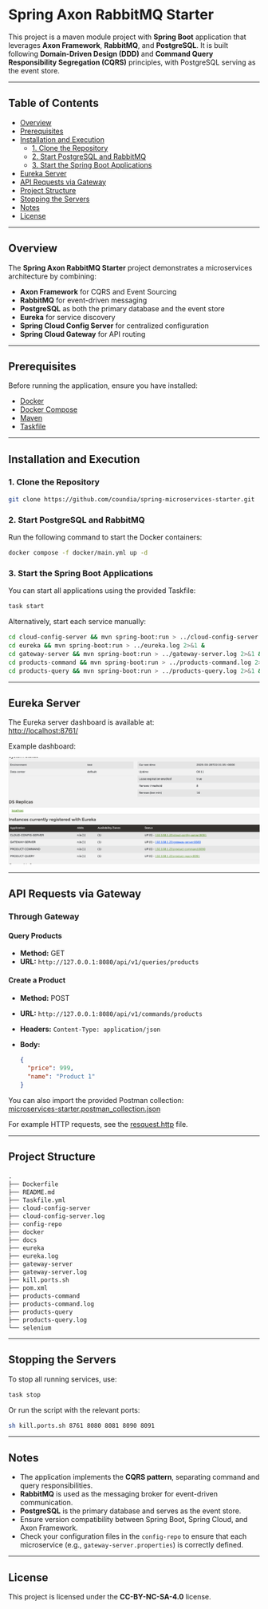 # Spring Axon RabbitMQ Starter

This project is a maven module project with
**Spring Boot** application that leverages **Axon Framework**, **RabbitMQ**, and **PostgreSQL**. It is built following **Domain-Driven Design (DDD)** and **Command Query Responsibility Segregation (CQRS)** principles, with PostgreSQL serving as the event store.

---

## Table of Contents

- [Overview](#overview)
- [Prerequisites](#prerequisites)
- [Installation and Execution](#installation-and-execution)
	- [1. Clone the Repository](#1-clone-the-repository)
	- [2. Start PostgreSQL and RabbitMQ](#2-start-postgresql-and-rabbitmq)
	- [3. Start the Spring Boot Applications](#3-start-the-spring-boot-applications)
- [Eureka Server](#eureka-server)
- [API Requests via Gateway](#api-requests-via-gateway)
- [Project Structure](#project-structure)
- [Stopping the Servers](#stopping-the-servers)
- [Notes](#notes)
- [License](#license)

---

## Overview

The **Spring Axon RabbitMQ Starter** project demonstrates a microservices architecture by combining:

- **Axon Framework** for CQRS and Event Sourcing
- **RabbitMQ** for event-driven messaging
- **PostgreSQL** as both the primary database and the event store
- **Eureka** for service discovery
- **Spring Cloud Config Server** for centralized configuration
- **Spring Cloud Gateway** for API routing

---

## Prerequisites

Before running the application, ensure you have installed:

- [Docker](https://www.docker.com/)
- [Docker Compose](https://docs.docker.com/compose/)
- [Maven](https://maven.apache.org/)
- [Taskfile](https://taskfile.dev/installation/)

---

## Installation and Execution

### 1. Clone the Repository

```sh
git clone https://github.com/coundia/spring-microservices-starter.git
```

### 2. Start PostgreSQL and RabbitMQ

Run the following command to start the Docker containers:

```sh
docker compose -f docker/main.yml up -d
```

### 3. Start the Spring Boot Applications

You can start all applications using the provided Taskfile:

```sh
task start
```

Alternatively, start each service manually:

```sh
cd cloud-config-server && mvn spring-boot:run > ../cloud-config-server.log 2>&1 &
cd eureka && mvn spring-boot:run > ../eureka.log 2>&1 &
cd gateway-server && mvn spring-boot:run > ../gateway-server.log 2>&1 &
cd products-command && mvn spring-boot:run > ../products-command.log 2>&1 &
cd products-query && mvn spring-boot:run > ../products-query.log 2>&1 &
```

---

## Eureka Server

The Eureka server dashboard is available at:  
[http://localhost:8761/](http://localhost:8761/)

Example dashboard:

![Eureka Dashboard](docs/eureka.png)

---

## API Requests via Gateway

### Through Gateway

#### Query Products

- **Method:** GET
- **URL:** `http://127.0.0.1:8080/api/v1/queries/products`

#### Create a Product

- **Method:** POST
- **URL:** `http://127.0.0.1:8080/api/v1/commands/products`
- **Headers:** `Content-Type: application/json`
- **Body:**

  ```json
  {
    "price": 999,
    "name": "Product 1"
  }
  ```

You can also import the provided Postman collection:  
[microservices-starter.postman_collection.json](docs/microservices-starter.postman_collection.json)

For example HTTP requests, see the [resquest.http](docs/resquest.http) file.

---

## Project Structure

```
.
├── Dockerfile
├── README.md
├── Taskfile.yml
├── cloud-config-server
├── cloud-config-server.log
├── config-repo
├── docker
├── docs
├── eureka
├── eureka.log
├── gateway-server
├── gateway-server.log
├── kill.ports.sh
├── pom.xml
├── products-command
├── products-command.log
├── products-query
├── products-query.log
└── selenium
```

---

## Stopping the Servers

To stop all running services, use:

```sh
task stop
```

Or run the script with the relevant ports:

```sh
sh kill.ports.sh 8761 8080 8081 8090 8091
```

---

## Notes

- The application implements the **CQRS pattern**, separating command and query responsibilities.
- **RabbitMQ** is used as the messaging broker for event-driven communication.
- **PostgreSQL** is the primary database and serves as the event store.
- Ensure version compatibility between Spring Boot, Spring Cloud, and Axon Framework.
- Check your configuration files in the `config-repo` to ensure that each microservice (e.g., `gateway-server.properties`) is correctly defined.

---

## License

This project is licensed under the **CC-BY-NC-SA-4.0** license.

